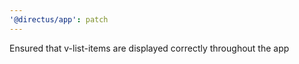 ```yaml
---
'@directus/app': patch
---
```


Ensured that v-list-items are displayed correctly throughout the app
